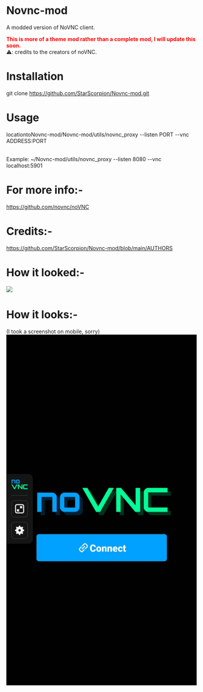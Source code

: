 # Novnc-mod
A modded version of NoVNC client. <br>
<b><p style="padding:0;margin:0;color:red;">This is more of a theme mod rather than a complete mod, I will update this soon.</p></b>
⚠️: credits to the creators of noVNC.
# Installation
git clone https://github.com/StarScorpion/Novnc-mod.git
# Usage
<p>locationtoNovnc-mod/Novnc-mod/utils/novnc_proxy --listen PORT --vnc ADDRESS:PORT</p>
<br />Example: ~/Novnc-mod/utils/novnc_proxy --listen 8080 --vnc localhost:5901

# For more info:-
https://github.com/novnc/noVNC
# Credits:-
https://github.com/StarScorpion/Novnc-mod/blob/main/AUTHORS
# How it looked:-
<img src="http://novnc.com/img/noVNC-1-login.png" width=400>

# How it looks:-

(I took a screenshot on mobile, sorry)
<img src="https://raw.githubusercontent.com/StarScorpion/Novnc-mod/main/modimg/ss.jpg">
